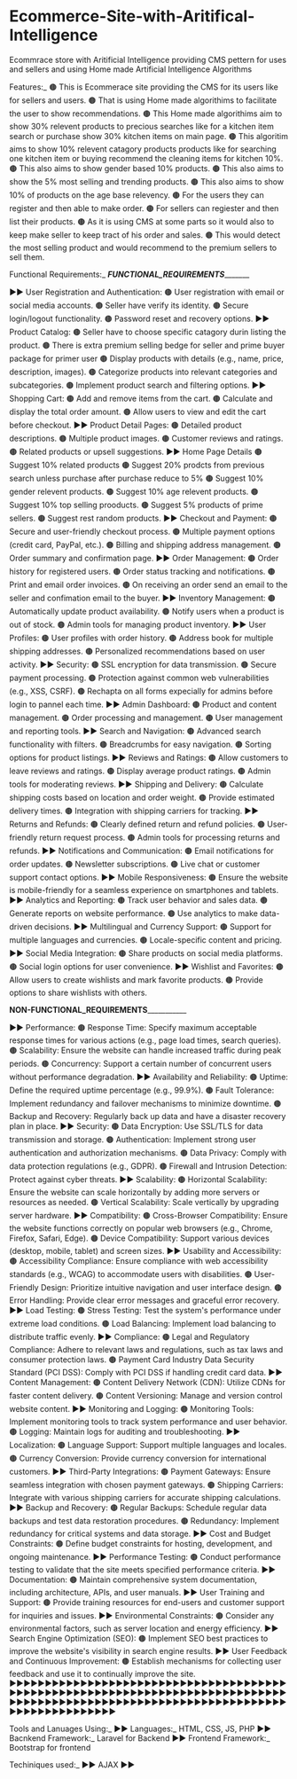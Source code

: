 # Ecommerce-Site-with-Aritifical-Intelligence
Ecommrace store with Aritificial Intelligence providing CMS pettern for uses and sellers and using Home made Artificial Intelligence Algorithms

Features:_
🟤 This is Ecommerace site providing the CMS for its users like for sellers and users.
🟤 That is using Home made algorithims to facilitate the user to show recommendations.
🟤 This Home made algorithims aim to show 30% relevent products to precious searches like for a kitchen item search or purchase show 30% kitchen items on main page. 
🟤 This algoritim aims to show 10% relevent catagory products products like for searching one kitchen item or buying recommend the cleaning items for kitchen 10%. 
🟤 This also aims to show gender based 10% products.
🟤 This also aims to show the 5% most selling and trending products.
🟤 This also aims to show 10% of products on the age base relevency. 
🟤 For the users they can register and then able to make order.
🟤 For sellers can regiester and then list their products.
🟤 As it is using CMS at some parts so it would also to keep make seller to keep tract of his order and sales.
🟤 This would detect the most selling product and would recommend to the premium sellers to sell them.


Functional Requirements:_ 
___________________FUNCTIONAL_REQUIREMENTS__________________________

▶️▶️ User Registration and Authentication:
🟤 User registration with email or social media accounts.
🟤 Seller have verify its identity.
🟤 Secure login/logout functionality.
🟤 Password reset and recovery options.
▶️▶️ Product Catalog:
🟤 Seller have to choose specific catagory durin listing the product.
🟤 There is extra premium selling bedge for seller and prime buyer package for primer user 
🟤 Display products with details (e.g., name, price, description, images).
🟤 Categorize products into relevant categories and subcategories.
🟤 Implement product search and filtering options.
▶️▶️ Shopping Cart:
🟤 Add and remove items from the cart.
🟤 Calculate and display the total order amount.
🟤 Allow users to view and edit the cart before checkout.
▶️▶️ Product Detail Pages:
🟤 Detailed product descriptions.
🟤 Multiple product images.
🟤 Customer reviews and ratings.
🟤 Related products or upsell suggestions.
▶️▶️ Home Page Details
🟤 Suggest 10% related products
🟤 Suggest 20% prodcts from previous search unless purchase after purchase reduce to 5%
🟤 Suggest 10% gender relevent products.
🟤 Suggest 10% age relevent products.
🟤 Suggest 10% top selling prooducts.
🟤 Suggest 5% products of prime sellers.
🟤 Suggest rest random products.
▶️▶️ Checkout and Payment:
🟤 Secure and user-friendly checkout process.
🟤 Multiple payment options (credit card, PayPal, etc.).
🟤 Billing and shipping address management.
🟤 Order summary and confirmation page.
▶️▶️ Order Management:
🟤 Order history for registered users.
🟤 Order status tracking and notifications.
🟤 Print and email order invoices.
🟤 On receiving an order send an email to the seller and confimation email to the buyer.
▶️▶️ Inventory Management:
🟤 Automatically update product availability.
🟤 Notify users when a product is out of stock.
🟤 Admin tools for managing product inventory.
▶️▶️ User Profiles:
🟤 User profiles with order history.
🟤 Address book for multiple shipping addresses.
🟤 Personalized recommendations based on user activity.
▶️▶️ Security:
🟤 SSL encryption for data transmission.
🟤 Secure payment processing.
🟤 Protection against common web vulnerabilities (e.g., XSS, CSRF).
🟤 Rechapta on all forms expecially for admins before login to pannel each time.
▶️▶️ Admin Dashboard:
🟤 Product and content management.
🟤 Order processing and management.
🟤 User management and reporting tools.
▶️▶️ Search and Navigation:
🟤 Advanced search functionality with filters.
🟤 Breadcrumbs for easy navigation.
🟤 Sorting options for product listings.
▶️▶️ Reviews and Ratings:
🟤 Allow customers to leave reviews and ratings.
🟤 Display average product ratings.
🟤 Admin tools for moderating reviews.
▶️▶️ Shipping and Delivery:
🟤 Calculate shipping costs based on location and order weight.
🟤 Provide estimated delivery times.
🟤 Integration with shipping carriers for tracking.
▶️▶️ Returns and Refunds:
🟤 Clearly defined return and refund policies.
🟤 User-friendly return request process.
🟤 Admin tools for processing returns and refunds.
▶️▶️ Notifications and Communication:
🟤 Email notifications for order updates.
🟤 Newsletter subscriptions.
🟤 Live chat or customer support contact options.
▶️▶️ Mobile Responsiveness:
🟤 Ensure the website is mobile-friendly for a seamless experience on smartphones and tablets.
▶️▶️ Analytics and Reporting:
🟤 Track user behavior and sales data.
🟤 Generate reports on website performance.
🟤 Use analytics to make data-driven decisions.
▶️▶️ Multilingual and Currency Support:
🟤 Support for multiple languages and currencies.
🟤 Locale-specific content and pricing.
▶️▶️ Social Media Integration:
🟤 Share products on social media platforms.
🟤 Social login options for user convenience.
▶️▶️ Wishlist and Favorites:
🟤 Allow users to create wishlists and mark favorite products.
🟤 Provide options to share wishlists with others.

__________________________________________NON-FUNCTIONAL_REQUIREMENTS_____________________________________________________

▶️▶️ Performance:
🟤 Response Time: Specify maximum acceptable response times for various actions (e.g., page load times, search queries).
🟤 Scalability: Ensure the website can handle increased traffic during peak periods.
🟤 Concurrency: Support a certain number of concurrent users without performance degradation.
▶️▶️ Availability and Reliability:
🟤 Uptime: Define the required uptime percentage (e.g., 99.9%).
🟤 Fault Tolerance: Implement redundancy and failover mechanisms to minimize downtime.
🟤 Backup and Recovery: Regularly back up data and have a disaster recovery plan in place.
▶️▶️ Security:
🟤 Data Encryption: Use SSL/TLS for data transmission and storage.
🟤 Authentication: Implement strong user authentication and authorization mechanisms.
🟤 Data Privacy: Comply with data protection regulations (e.g., GDPR).
🟤 Firewall and Intrusion Detection: Protect against cyber threats.
▶️▶️ Scalability:
🟤 Horizontal Scalability: Ensure the website can scale horizontally by adding more servers or resources as needed.
🟤 Vertical Scalability: Scale vertically by upgrading server hardware.
▶️▶️ Compatibility:
🟤 Cross-Browser Compatibility: Ensure the website functions correctly on popular web browsers (e.g., Chrome, Firefox, Safari, Edge).
🟤 Device Compatibility: Support various devices (desktop, mobile, tablet) and screen sizes.
▶️▶️ Usability and Accessibility:
🟤 Accessibility Compliance: Ensure compliance with web accessibility standards (e.g., WCAG) to accommodate users with disabilities.
🟤 User-Friendly Design: Prioritize intuitive navigation and user interface design.
🟤 Error Handling: Provide clear error messages and graceful error recovery.
▶️▶️ Load Testing:
🟤 Stress Testing: Test the system's performance under extreme load conditions.
🟤 Load Balancing: Implement load balancing to distribute traffic evenly.
▶️▶️ Compliance:
🟤 Legal and Regulatory Compliance: Adhere to relevant laws and regulations, such as tax laws and consumer protection laws.
🟤 Payment Card Industry Data Security Standard (PCI DSS): Comply with PCI DSS if handling credit card data.
▶️▶️ Content Management:
🟤 Content Delivery Network (CDN): Utilize CDNs for faster content delivery.
🟤 Content Versioning: Manage and version control website content.
▶️▶️ Monitoring and Logging:
🟤 Monitoring Tools: Implement monitoring tools to track system performance and user behavior.
🟤 Logging: Maintain logs for auditing and troubleshooting.
▶️▶️ Localization:
🟤 Language Support: Support multiple languages and locales.
🟤 Currency Conversion: Provide currency conversion for international customers.
▶️▶️ Third-Party Integrations:
🟤 Payment Gateways: Ensure seamless integration with chosen payment gateways.
🟤 Shipping Carriers: Integrate with various shipping carriers for accurate shipping calculations.
▶️▶️ Backup and Recovery:
🟤 Regular Backups: Schedule regular data backups and test data restoration procedures.
🟤 Redundancy: Implement redundancy for critical systems and data storage.
▶️▶️ Cost and Budget Constraints:
🟤 Define budget constraints for hosting, development, and ongoing maintenance.
▶️▶️ Performance Testing:
🟤 Conduct performance testing to validate that the site meets specified performance criteria.
▶️▶️ Documentation:
🟤 Maintain comprehensive system documentation, including architecture, APIs, and user manuals.
▶️▶️ User Training and Support:
🟤 Provide training resources for end-users and customer support for inquiries and issues.
▶️▶️ Environmental Constraints:
🟤 Consider any environmental factors, such as server location and energy efficiency.
▶️▶️ Search Engine Optimization (SEO):
🟤 Implement SEO best practices to improve the website's visibility in search engine results.
▶️▶️ User Feedback and Continuous Improvement:
🟤 Establish mechanisms for collecting user feedback and use it to continually improve the site.
▶️▶️▶️▶️▶️▶️▶️▶️▶️▶️▶️▶️▶️▶️▶️▶️▶️▶️▶️▶️▶️▶️▶️▶️▶️▶️▶️▶️▶️▶️▶️▶️▶️▶️▶️▶️▶️▶️▶️▶️▶️▶️▶️▶️▶️▶️▶️▶️▶️▶️▶️▶️▶️▶️▶️▶️▶️▶️▶️▶️▶️▶️▶️▶️▶️▶️▶️▶️▶️▶️▶️▶️▶️▶️▶️▶️▶️▶️▶️▶️▶️▶️▶️▶️▶️▶️▶️▶️▶️▶️▶️▶️▶️▶️▶️▶️▶️▶️▶️▶️▶️▶️▶️▶️▶️▶️▶️▶️▶️▶️▶️▶️▶️▶️▶️▶️▶️▶️▶️▶️▶️▶️▶️▶️▶️▶️▶️▶️▶️▶️▶️▶️


Tools and Lanuages Using:_ 
▶️▶️ Languages:_ HTML, CSS, JS, PHP
▶️▶️ Bacnkend Framework:_ Laravel for Backend
▶️▶️ Frontend Framework:_ Bootstrap for frontend

T️echiniques used:_ 
▶️▶️ AJAX
▶️▶️
